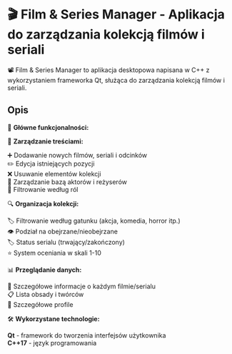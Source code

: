 # 🎬 Film & Series Manager - Aplikacja do zarządzania kolekcją filmów i seriali

📽️ Film & Series Manager to aplikacja desktopowa napisana w C++ z wykorzystaniem frameworka Qt, służąca do zarządzania kolekcją filmów i seriali. 

## Opis

🌟 **Główne funkcjonalności:**

🎥 **Zarządzanie treściami:**  

  ➕ Dodawanie nowych filmów, seriali i odcinków  
  ✏️ Edycja istniejących pozycji  
  ❌ Usuwanie elementów kolekcji  
  👥 Zarządzanie bazą aktorów i reżyserów  
  🔄 Filtrowanie według ról  

🔍 **Organizacja kolekcji:**  

  🏷️ Filtrowanie według gatunku (akcja, komedia, horror itp.)  
  👁️ Podział na obejrzane/nieobejrzane  
  🏷️ Status serialu (trwający/zakończony)  
  ⭐ System oceniania w skali 1-10  

📊 **Przeglądanie danych:**  

  🔎 Szczegółowe informacje o każdym filmie/serialu  
  📋 Lista obsady i twórców  
  📝 Szczegółowe profile  

🛠️ **Wykorzystane technologie:**  

  **Qt** - framework do tworzenia interfejsów użytkownika  
  **C++17** - język programowania  
